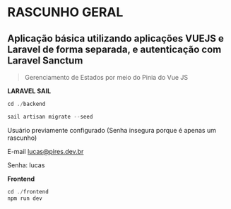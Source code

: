# RASCUNHO GERAL

## Aplicação básica utilizando aplicações VUEJS e Laravel de forma separada, e autenticação com Laravel Sanctum

> Gerenciamento de Estados por meio do Pinia do Vue JS
> 

**LARAVEL SAIL**

```php
cd ./backend

sail artisan migrate --seed
```

Usuário previamente configurado (Senha insegura porque é apenas um rascunho)

E-mail lucas@pires.dev.br

Senha: lucas

**Frontend**

```php
cd ./frontend
npm run dev
```